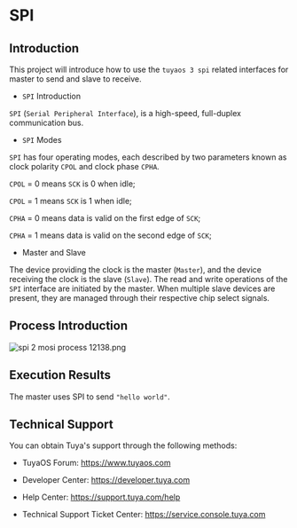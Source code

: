 # SPI

## Introduction

This project will introduce how to use the `tuyaos 3 spi` related interfaces for master to send and slave to receive.

* `SPI` Introduction

`SPI` (`Serial Peripheral Interface`), is a high-speed, full-duplex communication bus.

* `SPI` Modes

`SPI` has four operating modes, each described by two parameters known as clock polarity `CPOL` and clock phase `CPHA`.

`CPOL` = 0 means `SCK` is 0 when idle;

`CPOL` = 1 means `SCK` is 1 when idle;

`CPHA` = 0 means data is valid on the first edge of `SCK`;

`CPHA` = 1 means data is valid on the second edge of `SCK`;

* Master and Slave

The device providing the clock is the master (`Master`), and the device receiving the clock is the slave (`Slave`). The read and write operations of the `SPI` interface are initiated by the master. When multiple slave devices are present, they are managed through their respective chip select signals.

## Process Introduction

![spi 2 mosi process 12138.png](https://airtake-public-data-1254153901.cos.ap-shanghai.myqcloud.com/content-platform/hestia/1655966377b125939e412.png)

## Execution Results

The master uses SPI to send `"hello world"`.

## Technical Support

You can obtain Tuya's support through the following methods:
- TuyaOS Forum: https://www.tuyaos.com

- Developer Center: https://developer.tuya.com

- Help Center: https://support.tuya.com/help

- Technical Support Ticket Center: https://service.console.tuya.com